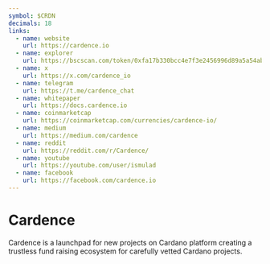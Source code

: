 ```yaml
---
symbol: $CRDN
decimals: 18
links:
  - name: website
    url: https://cardence.io
  - name: explorer
    url: https://bscscan.com/token/0xfa17b330bcc4e7f3e2456996d89a5a54ab044831
  - name: x
    url: https://x.com/cardence_io
  - name: telegram
    url: https://t.me/cardence_chat
  - name: whitepaper
    url: https://docs.cardence.io
  - name: coinmarketcap
    url: https://coinmarketcap.com/currencies/cardence-io/
  - name: medium
    url: https://medium.com/cardence
  - name: reddit
    url: https://reddit.com/r/Cardence/
  - name: youtube
    url: https://youtube.com/user/ismulad
  - name: facebook
    url: https://facebook.com/cardence.io
---
```


# Cardence

Cardence is a launchpad for new projects on Cardano platform creating a trustless fund raising ecosystem for carefully vetted Cardano projects.
